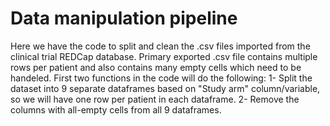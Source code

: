 # Data manipulation pipeline 
Here we have the code to split and clean the .csv files imported from the clinical trial REDCap database. 
Primary exported .csv file contains multiple rows per patient and also contains many empty cells which need to be handeled. 
First two functions in the code will do the following:
  1- Split the dataset into 9 separate dataframes based on "Study arm" column/variable, so we will have one row per patient in each dataframe.
  2- Remove the columns with all-empty cells from all 9 dataframes. 
